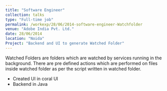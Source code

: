 ```yaml
---
title: "Software Engineer"
collection: talks
type: "Full-time job"
permalink: /workexp/28/06/2014-software-engineer-Watchfolder
venue: "Adobe India Pvt. Ltd."
date: 28/06/2014
location: "Noida"
Project: "Backend and UI to generate Watched Folder"
---
```


Watched Folders are folders which are watched by services running in the background. There are pre defined actions which are performed on files inside watched folder as per the script written in watched folder.

* Created UI in coral UI
* Backend in Java
